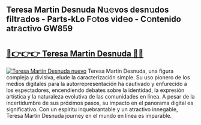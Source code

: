 ## Teresa Martin Desnuda N𝚞𝚎vos desn𝚞dos filtr𝚊dos - Parts-kLo F𝚘tos vid𝚎o - C𝚘ntenido atr𝚊ctivo GW859

# <h2><a href="http://mb2x29x.tromn.icu/?c=Teresa+Martin+Desnuda">🔗👉👉👉 Teresa Martin Desnuda 🔗🔗</a></h2>

[![Teresa Martin Desnuda nuevo](https://i.imgur.com/pEAQMta.gif)](http://mb2x29x.tromn.icu/?c=Teresa+Martin+Desnuda)
Teresa Martin Desnuda, una figura compleja y divisiva, elude la caracterización simple. Su uso pionero de los medios digitales para la autorrepresentación ha cautivado y enfurecido a los espectadores, encendiendo debates sobre la identidad, la expresión artística y la naturaleza evolutiva de las comunidades en línea. A pesar de la incertidumbre de sus próximos pasos, su impacto en el panorama digital es significativo. Con un espíritu inquebrantable y un atractivo innegable, Teresa Martin Desnuda journey en el mundo en línea es imparable.
